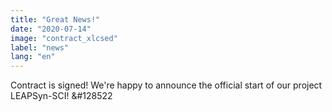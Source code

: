 ```yaml
---
title: "Great News!"
date: "2020-07-14"
image: "contract_xlcsed"
label: "news"
lang: "en"
---
```


Contract is signed! We're happy to announce the official start of our project LEAPSyn-SCI! &#128522

